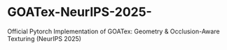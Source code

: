 # GOATex-NeurIPS-2025-
Official Pytorch Implementation of GOATex: Geometry &amp; Occlusion-Aware Texturing (NeurIPS 2025)
